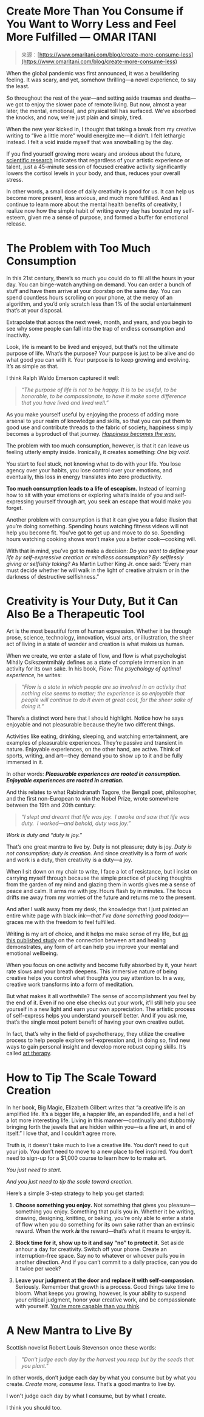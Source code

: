 <!--yml
category: 未分类
date: 2024-05-27 14:53:07
-->

# Create More Than You Consume if You Want to Worry Less and Feel More Fulfilled — OMAR ITANI

> 来源：[https://www.omaritani.com/blog/create-more-consume-less](https://www.omaritani.com/blog/create-more-consume-less)

When the global pandemic was first announced, it was a bewildering feeling. It was scary, and yet, somehow thrilling—a novel experience, to say the least.

So throughout the rest of the year—and setting aside traumas and deaths—we got to enjoy the slower pace of remote living. But now, almost a year later, the mental, emotional, and physical toll has surfaced. We’ve absorbed the knocks, and now, we’re just plain and simply, tired.

When the new year kicked in, I thought that taking a break from my creative writing to “live a little more” would energize me—it didn’t. I felt lethargic instead. I felt a void inside myself that was snowballing by the day.

If you find yourself growing more weary and anxious about the future, [scientific research](https://www.tandfonline.com/doi/full/10.1080/07421656.2016.1166832?journalCode=uart20#.V2GKm-YrI6g) indicates that regardless of your artistic experience or talent, just a 45-minute session of focused creative activity significantly lowers the cortisol levels in your body, and thus, reduces your overall stress.

In other words, a small dose of daily creativity is good for us. It can help us become more present, less anxious, and much more fulfilled. And as I continue to learn more about the mental health benefits of creativity, I realize now how the simple habit of writing every day has boosted my self-esteem, given me a sense of purpose, and formed a buffer for emotional release.

# The Problem with Too Much Consumption

In this 21st century, there’s so much you could do to fill all the hours in your day. You can binge-watch anything on demand. You can order a bunch of stuff and have them arrive at your doorstep on the same day. You can spend countless hours scrolling on your phone, at the mercy of an algorithm, and you’d only scratch less than 1% of the social entertainment that’s at your disposal.

Extrapolate that across the next week, month, and years, and you begin to see why some people can fall into the trap of endless consumption and inactivity.

Look, life is meant to be lived and enjoyed, but that’s not the ultimate purpose of life. What’s the purpose? Your purpose is just to be alive and do what good you can with it. Your purpose is to keep growing and evolving. It’s as simple as that.

I think Ralph Waldo Emerson captured it well:

> *“The purpose of life is not to be happy. It is to be useful, to be honorable, to be compassionate, to have it make some difference that you have lived and lived well.”*

As you make yourself useful by enjoying the process of adding more arsenal to your realm of knowledge and skills, so that you can put them to good use and contribute threads to the fabric of society, happiness simply becomes a byproduct of that journey. [*Happiness becomes the way.*](https://medium.com/mind-cafe/10-daily-habits-of-truly-happy-people-9efd3d8bd2eb?sk=3e4e69b02620d4bcf0a6e7b6e5ea8216&source=friends_link)

The problem with too much consumption, however, is that it can leave us feeling utterly empty inside. Ironically, it creates something: *One big void.*

You start to feel stuck, not knowing what to do with your life. You lose agency over your habits, you lose control over your emotions, and eventually, this loss in energy translates into zero productivity.

**Too much consumption leads to a life of escapism.** Instead of learning how to sit with your emotions or exploring what’s inside of you and self-expressing yourself through art, you seek an escape that would make you forget.

Another problem with consumption is that it can give you a false illusion that you’re doing something. Spending hours watching fitness videos will not help you become fit. You’ve got to get up and move to do so. Spending hours watching cooking shows won’t make you a better cook—cooking will.

With that in mind, you’ve got to make a decision: *Do you want to define your life by self-expressive creation or mindless consumption? By selflessly giving or selfishly taking?* As Martin Luther King Jr. once said: “Every man must decide whether he will walk in the light of creative altruism or in the darkness of destructive selfishness.”

# Creativity is Your Duty, But it Can Also Be a Therapeutic Tool

Art is the most beautiful form of human expression. Whether it be through prose, science, technology, innovation, visual arts, or illustration, the sheer act of living in a state of wonder and creation is what makes us human.

When we create, we enter a state of flow, and flow is what psychologist Mihály Csíkszentmihály defines as a state of complete immersion in an activity for its own sake. In his book, *Flow: The psychology of optimal experience,* he writes:

> *“Flow is a state in which people are so involved in an activity that nothing else seems to matter; the experience is so enjoyable that people will continue to do it even at great cost, for the sheer sake of doing it.”*

There’s a distinct word here that I should highlight. Notice how he says enjoyable and not pleasurable because they’re two different things.

Activities like eating, drinking, sleeping, and watching entertainment, are examples of pleasurable experiences. They’re passive and transient in nature. Enjoyable experiences, on the other hand, are active. Think of sports, writing, and art—they demand you to show up to it and be fully immersed in it.

In other words: ***Pleasurable experiences are rooted in consumption. Enjoyable experiences are rooted in creation.***

And this relates to what Rabindranath Tagore, the Bengali poet, philosopher, and the first non-European to win the Nobel Prize, wrote somewhere between the 19th and 20th century:

> *“I slept and dreamt that life was joy. 
> I awoke and saw that life was duty. 
> I worked—and behold, duty was joy.”*

*Work is duty and “duty is joy.”*

That’s one great mantra to live by. Duty is not pleasure; duty is joy. *Duty is not consumption; duty is creation.* And since creativity is a form of work and work is a duty, then creativity is a duty—a joy.

When I sit down on my chair to write, I face a lot of resistance, but I insist on carrying myself through because the simple practice of plucking thoughts from the garden of my mind and glazing them in words gives me a sense of peace and calm. It arms me with joy. Hours flash by in minutes. The focus drifts me away from my worries of the future and returns me to the present.

And after I walk away from my desk, the knowledge that I just painted an entire white page with black ink—*that I’ve done something good today*—graces me with the freedom to feel fulfilled.

Writing is my art of choice, and it helps me make sense of my life, but [as this published study](https://www.ncbi.nlm.nih.gov/pmc/articles/PMC2804629/) on the connection between art and healing demonstrates, any form of art can help you improve your mental and emotional wellbeing.

When you focus on one activity and become fully absorbed by it, your heart rate slows and your breath deepens. This immersive nature of being creative helps you control what thoughts you pay attention to. In a way, creative work transforms into a form of meditation.

But what makes it all worthwhile? The sense of accomplishment you feel by the end of it. Even if no one else checks out your work, it’ll still help you see yourself in a new light and earn your own appreciation. The artistic process of self-express helps you understand yourself better. And if you ask me, that’s the single most potent benefit of having your own creative outlet.

In fact, that’s why in the field of psychotherapy, they utilize the creative process to help people explore self-expression and, in doing so, find new ways to gain personal insight and develop more robust coping skills. It’s called [art therapy](https://www.verywellmind.com/what-is-art-therapy-2795755).

# How to Tip The Scale Toward Creation

In her book, Big Magic, Elizabeth Gilbert writes that “a creative life is an amplified life. It’s a bigger life, a happier life, an expanded life, and a hell of a lot more interesting life. Living in this manner—continually and stubbornly bringing forth the jewels that are hidden within you—is a fine art, in and of itself.” I love that, and I couldn’t agree more.

Truth is, it doesn't take much to live a creative life. You don’t need to quit your job. You don’t need to move to a new place to feel inspired. You don’t need to sign-up for a $1,000 course to learn how to to make art.

*You just need to start.*

*And you just need to tip the scale toward creation.*

Here’s a simple 3-step strategy to help you get started:

1.  **Choose something you enjoy.** Not something that gives you pleasure—something you enjoy. Something that pulls you in. Whether it be writing, drawing, designing, knitting, or baking, you’re only able to enter a state of flow when you do something for its own sake rather than an extrinsic reward. When the work ***is*** the reward—that’s what it means to enjoy it.

2.  **Block time for it, show up to it and say “no” to protect it.** Set aside anhour a day for creativity. Switch off your phone. Create an interruption-free space. Say no to whatever or whoever pulls you in another direction. And if you can’t commit to a daily practice, can you do it twice per week?

3.  **Leave your judgment at the door and replace it with self-compassion.** Seriously. Remember that growth is a process. Good things take time to bloom. What keeps you growing, however, is your ability to suspend your critical judgment, honor your creative work, and be compassionate with yourself. [You’re more capable than you think](https://www.omaritani.com/blog/capability-and-mindset).

# A New Mantra to Live By

Scottish novelist Robert Louis Stevenson once these words:

> *"Don't judge each day by the harvest you reap but by the seeds that you plant."*

In other words, don’t judge each day by what you consume but by what you create. *Create more, consume less.* That’s a good mantra to live by.

I won't judge each day by what I consume, but by what I create.

I think you should too.